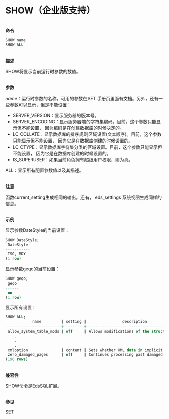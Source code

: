 # SHOW（企业版支持）
<br/>**命令**
```SQL
SHOW name
SHOW ALL
```
<br/>**描述**

SHOW将显示当前运行时参数的数值。<!--这些变量可以通过 SET语句、编辑postgresql.conf文件、 PGOPTIONS环境变量(在使用基于libpq的应用程序的时候)、 启动postgres服务器的命令行参数来设置。-->

<br/>**参数**

*name*：运行时参数的名称。可用的参数在SET 手册页里面有文档。另外，还有一些参数可以显示，但是不能设置：

<ul><li>SERVER_VERSION：显示服务器的版本号。</li>

<li>SERVER_ENCODING：显示服务器端的字符集编码。目前，这个参数只能显示但不能设置， 因为编码是在创建数据库的时候决定的。</li>

<li>LC_COLLATE：显示数据库的排序规则区域设置(文本顺序)。目前，这个参数只能显示但不能设置， 因为它是在数据库创建的时候设置的。</li>

<li>LC_CTYPE：显示数据库字符集分类的区域设置。目前，这个参数只能显示但不能设置， 因为它是在数据库创建的时候设置的。</li>

<li>IS_SUPERUSER：如果当前角色拥有超级用户权限，则为真。</li></ul>

ALL：显示所有配置参数值以及其描述。

<br/>**注意**

函数current_setting生成相同的输出。还有， eds_settings 系统视图生成同样的信息。

<br/>**示例**

显示参数DateStyle的当前设置：
```SQL
SHOW DateStyle;
 DateStyle
-----------
 ISO, MDY
(1 row)
```
显示参数geqo的当前设置：
```SQL
SHOW geqo;
 geqo
------
 on
(1 row)
```
显示所有设置：
```SQL
SHOW ALL;
            name         | setting |                description                                                          
-------------------------+---------+-------------------------------------------------
 allow_system_table_mods | off     | Allows modifications of the structure of ...
    .
    .
    .
 xmloption               | content | Sets whether XML data in implicit parsing ...
 zero_damaged_pages      | off     | Continues processing past damaged page headers.
(196 rows)
```
<br/>**兼容性**

SHOW命令是EdsSQL扩展。

<br/>**参见**

SET<!--, RESET-->